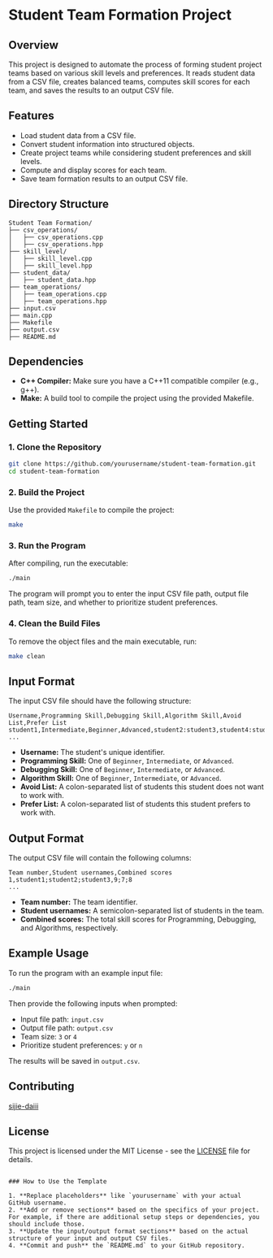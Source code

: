 # Student Team Formation Project

## Overview

This project is designed to automate the process of forming student project teams based on various skill levels and preferences. It reads student data from a CSV file, creates balanced teams, computes skill scores for each team, and saves the results to an output CSV file.

## Features

- Load student data from a CSV file.
- Convert student information into structured objects.
- Create project teams while considering student preferences and skill levels.
- Compute and display scores for each team.
- Save team formation results to an output CSV file.

## Directory Structure

```
Student Team Formation/
├── csv_operations/
│   ├── csv_operations.cpp
│   ├── csv_operations.hpp
├── skill_level/
│   ├── skill_level.cpp
│   ├── skill_level.hpp
├── student_data/
│   ├── student_data.hpp
├── team_operations/
│   ├── team_operations.cpp
│   ├── team_operations.hpp
├── input.csv
├── main.cpp
├── Makefile
├── output.csv
├── README.md
```

## Dependencies

- **C++ Compiler:** Make sure you have a C++11 compatible compiler (e.g., g++).
- **Make:** A build tool to compile the project using the provided Makefile.

## Getting Started

### 1. Clone the Repository

```bash
git clone https://github.com/yourusername/student-team-formation.git
cd student-team-formation
```

### 2. Build the Project

Use the provided `Makefile` to compile the project:

```bash
make
```

### 3. Run the Program

After compiling, run the executable:

```bash
./main
```

The program will prompt you to enter the input CSV file path, output file path, team size, and whether to prioritize student preferences.

### 4. Clean the Build Files

To remove the object files and the main executable, run:

```bash
make clean
```

## Input Format

The input CSV file should have the following structure:

```
Username,Programming Skill,Debugging Skill,Algorithm Skill,Avoid List,Prefer List
student1,Intermediate,Beginner,Advanced,student2:student3,student4:student5
...
```

- **Username:** The student's unique identifier.
- **Programming Skill:** One of `Beginner`, `Intermediate`, or `Advanced`.
- **Debugging Skill:** One of `Beginner`, `Intermediate`, or `Advanced`.
- **Algorithm Skill:** One of `Beginner`, `Intermediate`, or `Advanced`.
- **Avoid List:** A colon-separated list of students this student does not want to work with.
- **Prefer List:** A colon-separated list of students this student prefers to work with.

## Output Format

The output CSV file will contain the following columns:

```
Team number,Student usernames,Combined scores
1,student1;student2;student3,9;7;8
...
```

- **Team number:** The team identifier.
- **Student usernames:** A semicolon-separated list of students in the team.
- **Combined scores:** The total skill scores for Programming, Debugging, and Algorithms, respectively.

## Example Usage

To run the program with an example input file:

```bash
./main
```

Then provide the following inputs when prompted:

- Input file path: `input.csv`
- Output file path: `output.csv`
- Team size: `3` or `4`
- Prioritize student preferences: `y` or `n`

The results will be saved in `output.csv`.

## Contributing

[sijie-daiii](https://github.com/sijie-daiii)
## License

This project is licensed under the MIT License - see the [LICENSE](LICENSE) file for details.
```

### How to Use the Template

1. **Replace placeholders** like `yourusername` with your actual GitHub username.
2. **Add or remove sections** based on the specifics of your project. For example, if there are additional setup steps or dependencies, you should include those.
3. **Update the input/output format sections** based on the actual structure of your input and output CSV files.
4. **Commit and push** the `README.md` to your GitHub repository.